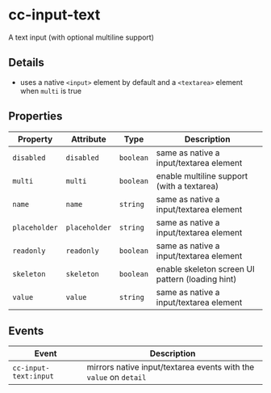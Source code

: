 # cc-input-text

A text input (with optional multiline support)

## Details

* uses a native `<input>` element by default and a `<textarea>` element when `multi` is true

## Properties

| Property      | Attribute     | Type      | Description                                      |
|---------------|---------------|-----------|--------------------------------------------------|
| `disabled`    | `disabled`    | `boolean` | same as native a input/textarea element          |
| `multi`       | `multi`       | `boolean` | enable multiline support (with a textarea)       |
| `name`        | `name`        | `string`  | same as native a input/textarea element          |
| `placeholder` | `placeholder` | `string`  | same as native a input/textarea element          |
| `readonly`    | `readonly`    | `boolean` | same as native a input/textarea element          |
| `skeleton`    | `skeleton`    | `boolean` | enable skeleton screen UI pattern (loading hint) |
| `value`       | `value`       | `string`  | same as native a input/textarea element          |

## Events

| Event                 | Description                                      |
|-----------------------|--------------------------------------------------|
| `cc-input-text:input` | mirrors native input/textarea events with the `value` on `detail` |
